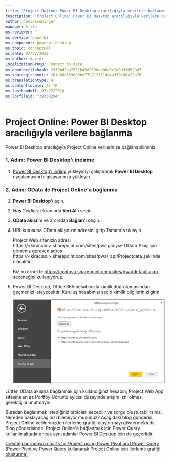 ```yaml
---
title: 'Project Online: Power BI Desktop aracılığıyla verilere bağlanma'
description: 'Project Online: Power BI Desktop aracılığıyla verilere bağlanma'
author: davidiseminger
manager: kfile
ms.reviewer: ''
ms.service: powerbi
ms.component: powerbi-desktop
ms.topic: conceptual
ms.date: 07/27/2018
ms.author: davidi
LocalizationGroup: Connect to data
ms.openlocfilehash: 29f9bd2aa7551b49d9190ab06e0e1d8d93d52947
ms.sourcegitcommit: f01a88e583889bd77b712f11da4a379c88a22b76
ms.translationtype: HT
ms.contentlocale: tr-TR
ms.lasthandoff: 07/27/2018
ms.locfileid: "39330294"
---
```

# <a name="project-online-connect-to-data-through-power-bi-desktop"></a>Project Online: Power BI Desktop aracılığıyla verilere bağlanma
Power BI Desktop aracılığıyla Project Online verilerinize bağlanabilirsiniz.

### <a name="step-1-download-power-bi-desktop"></a>1. Adım: Power BI Desktop'ı indirme
1. [Power BI Desktop'ı indirip](http://go.microsoft.com/fwlink/?LinkID=521662) yükleyiciyi çalıştırarak **Power BI Desktop** uygulamasını bilgisayarınıza yükleyin.

### <a name="step-2-connect-to-project-online-with-odata"></a>2. Adım: OData ile Project Online'a bağlanma
1. **Power BI Desktop**'ı açın.
2. *Hoş Geldiniz* ekranında **Veri Al**'ı seçin.
3. **OData akışı**'nı ve ardından **Bağlan**'ı seçin.
4. URL kutusuna OData akışınızın adresini girip Tamam'a tıklayın.
   
   Project Web sitenizin adresi https://\<kiracıadı\>.sharepoint.com/sites/pwa gibiyse OData Akışı için girmeniz gereken adres https://\<kiracıadı\>.sharepoint.com/sites/pwa/\_api/Projectdata şeklinde olacaktır.
   
   Biz bu örnekte https://contoso.sharepoint.com/sites/pwa/default.aspx seçeneğini kullanıyoruz.
5. Power BI Desktop, Office 365 hesabınızla kimlik doğrulamasından geçmenizi isteyecektir. Kuruluş hesabınızı seçip kimlik bilgilerinizi girin.
   
   ![](media/desktop-project-online-connect-to-data/image.png)

Lütfen OData akışına bağlanmak için kullandığınız hesabın, Project Web App sitesine en az Portföy Görüntüleyicisi düzeyinde erişim izni olması gerektiğini unutmayın. 

Buradan bağlanmak istediğiniz tabloları seçebilir ve sorgu oluşturabilirsiniz.  Nereden başlayacağınızı bilemiyor musunuz?  Aşağıdaki blog gönderisi, Project Online verilerinizden ilerleme grafiği oluşturmayı göstermektedir.  Blog gönderisinde, Project Online'a bağlanmak için Power Query kullanılmaktadır ancak aynı adımlar Power BI Desktop için de geçerlidir.

[Creating burndown charts for Project using Power Pivot and Power Query (Power Pivot ve Power Query kullanarak Project Online için ilerleme grafiği oluşturma)](http://blogs.office.com/2014/03/24/creating-burndown-charts-for-project-using-power-pivot-and-power-query/)

